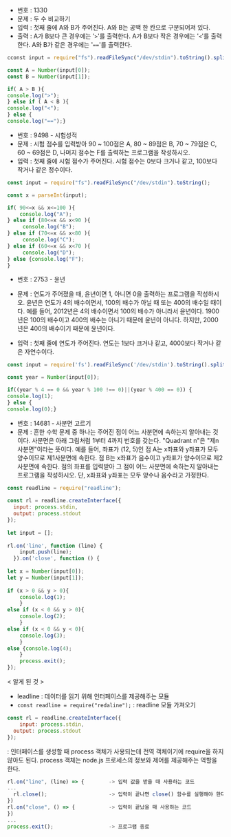 - 번호 : 1330
- 문제 : 두 수 비교하기
- 입력 : 첫째 줄에 A와 B가 주어진다. A와 B는 공백 한 칸으로 구분되어져 있다.
- 출력 : A가 B보다 큰 경우에는 '`>`'를 출력한다.
        A가 B보다 작은 경우에는 '`<`'를 출력한다. 
        A와 B가 같은 경우에는 '`==`'를 출력한다.

```jsx
cconst input = require("fs").readFileSync("/dev/stdin").toString().split(" ");

const A = Number(input[0]);
const B = Number(input[1]);

if( A > B ){ 
console.log(">");
} else if ( A < B ){ 
console.log("<");
} else { 
console.log("==");}
```

- 번호 : 9498 - 시험성적
- 문제 : 시험 점수를 입력받아 90 ~ 100점은 A, 80 ~ 89점은 B, 70 ~ 79점은 C, 60 ~ 69점은 D, 나머지 점수는 F를 출력하는 프로그램을 작성하시오.
- 입력 : 첫째 줄에 시험 점수가 주어진다. 시험 점수는 0보다 크거나 같고, 100보다 작거나 같은 정수이다.

```jsx
const input = require("fs").readFileSync("/dev/stdin").toString();

const x = parseInt(input);

if( 90<=x && x<=100 ){
    console.log("A");
} else if (80<=x && x<90 ){
     console.log("B");
} else if (70<=x && x<80 ){
     console.log("C");
} else if (60<=x && x<70 ){
     console.log("D");
} else {console.log("F");
}
```

- 번호 : 2753 - 윤년
- 문제 :
연도가 주어졌을 때, 윤년이면 1, 아니면 0을 출력하는 프로그램을 작성하시오.
윤년은 연도가 4의 배수이면서, 100의 배수가 아닐 때 또는 400의 배수일 때이다.
예를 들어, 2012년은 4의 배수이면서 100의 배수가 아니라서 윤년이다. 1900년은 100의 배수이고 400의 배수는 아니기 때문에 윤년이 아니다. 
하지만, 2000년은 400의 배수이기 때문에 윤년이다.

- 입력 : 첫째 줄에 연도가 주어진다. 연도는 1보다 크거나 같고, 4000보다 작거나 같은 자연수이다.

```jsx
const input = require('fs').readFileSync('/dev/stdin').toString().split(' ');

const year = Number(input[0]);

if((year % 4 == 0 && year % 100 !== 0)||(year % 400 == 0)) {
console.log(1);
} else {
console.log(0);}
```

- 번호 : 14681 - 사분면 고르기
- 문제 : 흔한 수학 문제 중 하나는 주어진 점이 어느 사분면에 속하는지 알아내는 것이다. 사분면은 아래 그림처럼 1부터 4까지 번호를 갖는다. "Quadrant n"은 "제n사분면"이라는 뜻이다.  예를 들어, 좌표가 (12, 5)인 점 A는 x좌표와 y좌표가 모두 양수이므로 제1사분면에 속한다. 점 B는 x좌표가 음수이고 y좌표가 양수이므로 제2사분면에 속한다. 점의 좌표를 입력받아 그 점이 어느 사분면에 속하는지 알아내는 프로그램을 작성하시오. 단, x좌표와 y좌표는 모두 양수나 음수라고 가정한다.

```jsx
const readline = require("readline");
 
const rl = readline.createInterface({
  input: process.stdin,
  output: process.stdout
});
 
let input = [];
 
rl.on('line', function (line) {
    input.push(line);
  }).on('close', function () {
 
let x = Number(input[0]);
let y = Number(input[1]);
 
if (x > 0 && y > 0){
    console.log(1);
    }
else if (x < 0 && y > 0){
    console.log(2);
    }   
else if (x < 0 && y < 0){
    console.log(3);
    }
else {console.log(4);
    }    
    process.exit();
});
```

< 알게 된 것 >

- leadline : 데이터를 읽기 위해 인터페이스를 제공해주는 모듈
- `const readline = require("redaline");`  : readline 모듈 가져오기

```jsx
const rl = readline.createInterface({
	input: process.stdin,
  output: process.stdout
});
```

: 인터페이스를 생성할 때 process 객체가 사용되는데 전역 객체이기에 require을 하지 않아도 된다.
process 객체는 node.js 프로세스의 정보와 제어를 제공해주는 역할을 한다.

```jsx
rl.on("line", (line) => {        -> 입력 값을 받을 때 사용하는 코드
...
  rl.close();                    -> 입력이 끝나면 close() 함수를 실행해야 한다
})
rl.on("close", () => {           -> 입력이 끝났을 때 사용하는 코드
})
...
process.exit();                  -> 프로그램 종료
```
